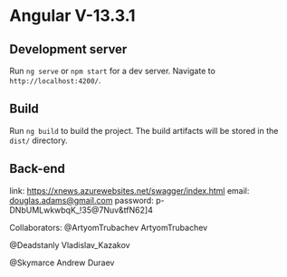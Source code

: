 # Angular V-13.3.1

## Development server
Run `ng serve` or `npm start` for a dev server. 
Navigate to `http://localhost:4200/`.

## Build
Run `ng build` to build the project. The build artifacts will be stored in the `dist/` directory.

## Back-end 
link: https://xnews.azurewebsites.net/swagger/index.html
email: douglas.adams@gmail.com
password: p-DNbUMLwkwbqK_!35@7Nuv&tfN62]4


Collaborators:
@ArtyomTrubachev
ArtyomTrubachev

@Deadstanly
Vladislav_Kazakov

@Skymarce
Andrew Duraev
